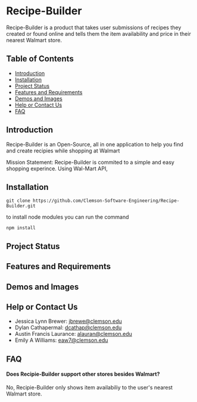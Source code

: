 # Recipe-Builder
Recipe-Builder is a product that takes user submissions of recipes they created or found online and tells them the item availability and price in their nearest Walmart store.

## Table of Contents
* [Introduction](#introduction)
* [Installation](#installation)
* [Project Status](#project-status)
* [Features and Requirements](#features-and-requirements)
* [Demos and Images](#demos-and-images)
* [Help or Contact Us](#help-or-contact-us)
* [FAQ](#faq)

## Introduction

  Recipe-Builder is an Open-Source, all in one application to help you find and create recipies while shopping at Walmart
  
  Mission Statement: Recipe-Builder is commited to a simple and easy shopping experince. Using Wal-Mart API, 

## Installation

```
git clone https://github.com/Clemson-Software-Engineering/Recipe-Builder.git
```
to install node modules you can run the command
```
npm install
```

## Project Status

## Features and Requirements

## Demos and Images

## Help or Contact Us

* Jessica Lynn Brewer: jbrewe@clemson.edu
* Dylan Cathapermal: dcathap@clemson.edu  
* Austin Francis Laurance: alauran@clemson.edu
* Emily A Williams:  eaw7@clemson.edu  

## FAQ

#### Does Recipie-Builder support other stores besides Walmart?
No, Recipie-Builder only shows item availabiliy to the user's nearest Walmart store.
